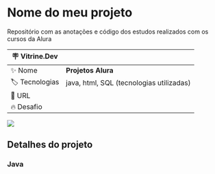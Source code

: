 # Nome do meu projeto

Repositório com as anotações e código dos estudos realizados com os cursos da Alura

| :placard: Vitrine.Dev |     |
| -------------  | --- |
| :sparkles: Nome        | **Projetos Alura**
| :label: Tecnologias | java, html, SQL (tecnologias utilizadas)
| :rocket: URL         | 
| :fire: Desafio     | 

<!-- Inserir imagem com a #vitrinedev ao final do link -->
![](https://via.placeholder.com/1200x500.png?text=imagem#vitrinedev)

## Detalhes do projeto

### Java
